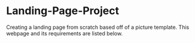 # Landing-Page-Project
Creating a landing page from scratch based off of a picture template. This webpage and its requirements are listed below.